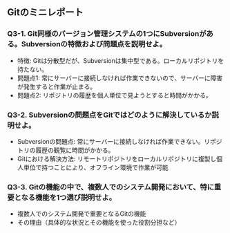 ## Gitのミニレポート
### Q3-1. Git同様のバージョン管理システムの1つにSubversionがある。Subversionの特徴および問題点を説明せよ。
* 特徴: Gitは分散型だが、Subversionは集中型である。ローカルリポジトリを持たない。
* 問題点1: 常にサーバーに接続しなければ作業できないので、サーバーに障害が発生すると作業が止まる。
* 問題点2: リポジトリの履歴を個人単位で見ようとすると時間がかかる。
### Q3-2. Subversionの問題点をGitではどのように解決しているか説明せよ。
* Subversionの問題点: 常にサーバーに接続しなければ作業できない。リポジトリの履歴の観覧に時間がかかる。
* Gitにおける解決方法: リモートリポジトリをローカルリポジトリに複製し個人単位で持つことにより、オフライン環境で作業が可能
### Q3-3. Gitの機能の中で、複数人でのシステム開発において、特に重要となる機能を1つ選び説明せよ。
* 複数人でのシステム開発で重要となるGitの機能
* その理由（具体的な状況とその機能を使った役割分担など）
